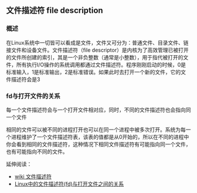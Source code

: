 ## 文件描述符 file description

### 概述

在Linux系统中一切皆可以看成是文件，文件又可分为：普通文件、目录文件、链接文件和设备文件。文件描述符（file descriptor）是内核为了高效管理已被打开的文件所创建的索引，其是一个非负整数（通常是小整数），用于指代被打开的文件，所有执行I/O操作的系统调用都通过文件描述符。程序刚刚启动的时候，0是标准输入，1是标准输出，2是标准错误。如果此时去打开一个新的文件，它的文件描述符会是3


### fd与打开文件的关系

每一个文件描述符会与一个打开文件相对应，同时，不同的文件描述符也会指向同一个文件

相同的文件可以被不同的进程打开也可以在同一个进程中被多次打开。系统为每一个进程维护了一个文件描述符表，该表的值都是从0开始的，所以在不同的进程中你会看到相同的文件描述符，这种情况下相同文件描述符有可能指向同一个文件，也有可能指向不同的文件。

延伸阅读：

- [wiki 文件描述符](https://zh.wikipedia.org/zh/%E6%96%87%E4%BB%B6%E6%8F%8F%E8%BF%B0%E7%AC%A6)
- [Linux中的文件描述符(fd)与打开文件之间的关系](https://blog.csdn.net/sybnfkn040601/article/details/73718332)